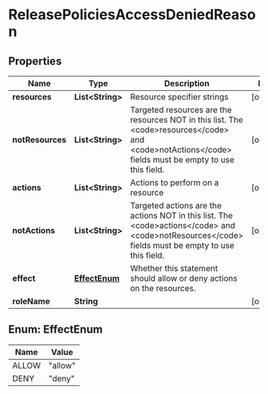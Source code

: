 

# ReleasePoliciesAccessDeniedReason


## Properties

| Name | Type | Description | Notes |
|------------ | ------------- | ------------- | -------------|
|**resources** | **List&lt;String&gt;** | Resource specifier strings |  [optional] |
|**notResources** | **List&lt;String&gt;** | Targeted resources are the resources NOT in this list. The &lt;code&gt;resources&lt;/code&gt; and &lt;code&gt;notActions&lt;/code&gt; fields must be empty to use this field. |  [optional] |
|**actions** | **List&lt;String&gt;** | Actions to perform on a resource |  [optional] |
|**notActions** | **List&lt;String&gt;** | Targeted actions are the actions NOT in this list. The &lt;code&gt;actions&lt;/code&gt; and &lt;code&gt;notResources&lt;/code&gt; fields must be empty to use this field. |  [optional] |
|**effect** | [**EffectEnum**](#EffectEnum) | Whether this statement should allow or deny actions on the resources. |  |
|**roleName** | **String** |  |  [optional] |



## Enum: EffectEnum

| Name | Value |
|---- | -----|
| ALLOW | &quot;allow&quot; |
| DENY | &quot;deny&quot; |



